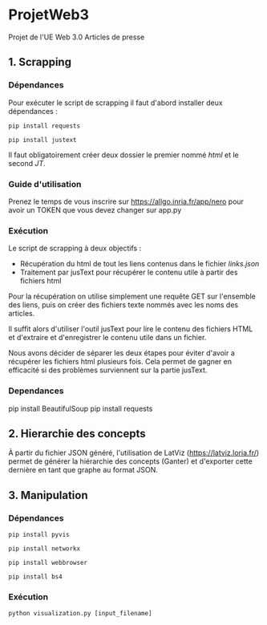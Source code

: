 # ProjetWeb3

Projet de l'UE Web 3.0
Articles de presse

## 1. Scrapping

### Dépendances

Pour exécuter le script de scrapping il faut d'abord installer deux dépendances : 

```shell script
pip install requests
```

```shell script
pip install justext
```

Il faut obligatoirement créer deux dossier le premier nommé *html* et le second *JT*.

### Guide d'utilisation

Prenez le temps de vous inscrire sur https://allgo.inria.fr/app/nero pour avoir un TOKEN que vous devez changer sur app.py

### Exécution

Le script de scrapping à deux objectifs :
- Récupération du html de tout les liens contenus dans le fichier *links.json*
- Traitement par jusText pour récupérer le contenu utile à partir des fichiers html

Pour la récupération on utilise simplement une requête GET sur l'ensemble des liens, 
puis on créer des fichiers texte nommés avec les noms des articles.

Il suffit alors d'utiliser l'outil jusText pour lire le contenu des fichiers HTML et d'extraire et d'enregistrer le contenu utile dans un fichier.

Nous avons décider de séparer les deux étapes pour éviter d'avoir a récupérer les fichiers html plusieurs fois. 
Cela permet de gagner en efficacité si des problèmes surviennent sur la partie jusText.

### Dependances

pip install BeautifulSoup
pip install requests

## 2. Hierarchie des concepts

À partir du fichier JSON généré, l'utilisation de LatViz (https://latviz.loria.fr/) permet de générer la hiérarchie des concepts (Ganter) et d'exporter cette dernière en tant que graphe au format JSON.

## 3. Manipulation

### Dépendances

```shell script
pip install pyvis
```

```shell script
pip install networkx
```

```shell script
pip install webbrowser
```

```shell script
pip install bs4
```

### Exécution

```shell script
python visualization.py [input_filename]
```
